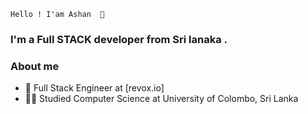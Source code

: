 `` Hello ! I'am Ashan  👋 ``

### I'm a Full STACK developer from Sri lanaka .

### About me


- 💼 Full Stack Engineer at [revox.io]
- 👨‍🎓 Studied Computer Science at University of Colombo, Sri Lanka
